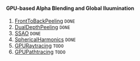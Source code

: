 #### GPU-based Alpha Blending and Global Iluumination

1. [FrontToBackPeeling](FrontToBackPeeling/README.md) `DONE`
2. [DualDepthPeeling](DualDepthPeeling/README.md)     `DONE`
3. [SSAO](SSAO/README.md)                             `DONE`
4. [SphericalHarmonics](SphericalHarmonics/README.md) `DONE`
5. [GPURaytracing](GPURaytracing/README.md)           `TODO`
6. [GPUPathtracing](GPUPathtracing/README.md)         `TODO`

